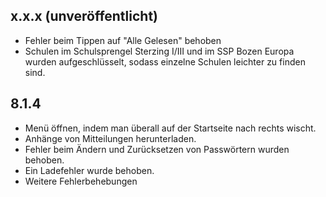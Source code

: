 ## x.x.x (unveröffentlicht)
- Fehler beim Tippen auf "Alle Gelesen" behoben
- Schulen im Schulsprengel Sterzing I/III und im SSP Bozen Europa wurden aufgeschlüsselt,
  sodass einzelne Schulen leichter zu finden sind.

## 8.1.4
- Menü öffnen, indem man überall auf der Startseite nach rechts wischt.
- Anhänge von Mitteilungen herunterladen.
- Fehler beim Ändern und Zurücksetzen von Passwörtern wurden behoben.
- Ein Ladefehler wurde behoben.
- Weitere Fehlerbehebungen
